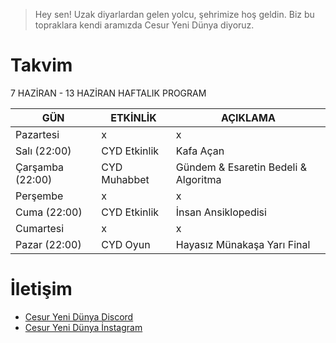 
> Hey sen! Uzak diyarlardan gelen yolcu, şehrimize hoş geldin. Biz bu topraklara kendi aramızda Cesur Yeni Dünya diyoruz.

# Takvim

7 HAZİRAN - 13 HAZİRAN HAFTALIK PROGRAM

| GÜN | ETKİNLİK | AÇIKLAMA
| ------ | ------ | ------ |
| Pazartesi | x | x |
| Salı (22:00) | CYD Etkinlik | Kafa Açan |
| Çarşamba (22:00) |  CYD Muhabbet |  Gündem & Esaretin Bedeli & Algoritma |
| Perşembe | x | x |
| Cuma (22:00)| CYD Etkinlik |  İnsan Ansiklopedisi |
| Cumartesi | x | x |
| Pazar (22:00) | CYD Oyun | Hayasız Münakaşa Yarı Final |


# İletişim

- [Cesur Yeni Dünya Discord](https://discord.gg/n7g4DSttXT)
- [Cesur Yeni Dünya İnstagram](https://www.instagram.com/cesur.yeni.dunya/)
